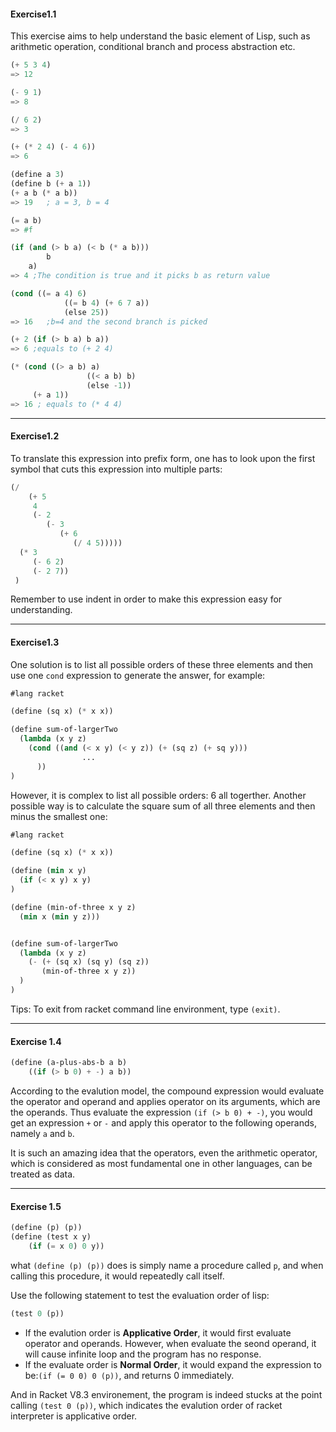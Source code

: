 #### Exercise1.1

This exercise aims to help understand the basic element of Lisp, such as arithmetic operation, conditional branch and process abstraction etc. 

```lisp
(+ 5 3 4) 
=> 12

(- 9 1)
=> 8

(/ 6 2)
=> 3

(+ (* 2 4) (- 4 6))
=> 6

(define a 3) 
(define b (+ a 1))
(+ a b (* a b))
=> 19	; a = 3, b = 4

(= a b)
=> #f

(if (and (> b a) (< b (* a b)))
		b 
    a)
=> 4 ;The condition is true and it picks b as return value

(cond ((= a 4) 6)
			((= b 4) (+ 6 7 a))
			(else 25))
=> 16	;b=4 and the second branch is picked

(+ 2 (if (> b a) b a))
=> 6 ;equals to (+ 2 4)

(* (cond ((> a b) a)
				 ((< a b) b)
				 (else -1))
	 (+ a 1))
=> 16 ; equals to (* 4 4)
```

---

#### Exercise1.2

To translate this expression into prefix form, one has to look upon the first symbol that cuts this expression into multiple parts:

```lisp
(/
 	(+ 5
     4
     (- 2
        (- 3
           (+ 6
              (/ 4 5)))))
  (* 3
     (- 6 2)
     (- 2 7))
 )
```

Remember to use indent in order to make this expression easy for understanding.

---

#### Exercise1.3

One solution is to list all possible orders of these three elements and then use one ``cond`` expression to generate the answer, for example:

```lisp
#lang racket

(define (sq x) (* x x))

(define sum-of-largerTwo
  (lambda (x y z) 
    (cond ((and (< x y) (< y z)) (+ (sq z) (+ sq y)))
    			...
      ))
)
```

However, it is complex to list all possible orders: 6 all togerther. Another possible way is to calculate the square sum of all three elements and then minus the smallest one:

```lisp
#lang racket

(define (sq x) (* x x))

(define (min x y) 
  (if (< x y) x y)
)

(define (min-of-three x y z) 
  (min x (min y z)))


(define sum-of-largerTwo
  (lambda (x y z) 
    (- (+ (sq x) (sq y) (sq z))
       (min-of-three x y z))
  )
)
```

Tips: To exit from racket command line environment, type ``(exit)``. 

---

#### Exercise 1.4

```lisp
(define (a-plus-abs-b a b)
	((if (> b 0) + -) a b))
```

According to the evalution model, the compound expression would evaluate the operator and operand and applies operator on its arguments, which are the operands. Thus evaluate the expression  ``(if (> b 0) + -)``, you would get an expression ``+`` or ``-`` and apply this operator to the following operands, namely ``a`` and ``b``. 

It is such an amazing idea that the operators, even the arithmetic operator, which is considered as most fundamental one in other languages, can be treated as data. 

---

#### Exercise 1.5

```lisp
(define (p) (p)) 
(define (test x y)
	(if (= x 0) 0 y))
```

what ``(define (p) (p))`` does is simply name a procedure called ``p``, and when calling this procedure, it would repeatedly call itself. 

Use the following statement to test the evaluation order of lisp:

```lisp
(test 0 (p))
```

* If the evalution order is **Applicative Order**, it would first evaluate operator and operands. However, when evaluate the seond operand, it will cause infinite loop and the program has no response. 
* If the evaluate order is **Normal Order**, it would expand the expression to be:``(if (= 0 0) 0 (p))``, and returns 0 immediately. 

And in Racket V8.3 environement, the program is indeed stucks at the point calling ``(test 0 (p))``, which indicates the evalution order of racket interpreter is applicative order. 